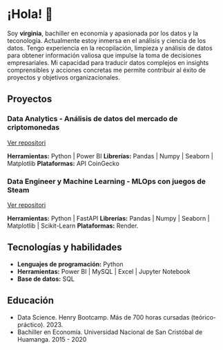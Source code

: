# ¡Hola! 👋
Soy **virginia**, bachiller en economía y apasionada por los datos y la teconología. Actualmente estoy inmersa en el análisis y ciencia de los datos.
Tengo experiencia en la recopilación, limpieza y análisis de datos para obtener información valiosa que impulse la toma de decisiones empresariales. Mi capacidad para traducir datos complejos en insights comprensibles y acciones concretas me permite contribuir al éxito de proyectos y objetivos organizacionales.

## Proyectos
### Data Analytics - Análisis de datos del mercado de criptomonedas
[Ver repositori](https://github.com/VirChaska/DA_Criptomonedas)
  
**Herramientas:** Python | Power BI
**Librerías:** Pandas | Numpy | Seaborn | Matplotlib
**Plataformas:** API CoinGecko


### Data Engineer y Machine Learning - MLOps con juegos de Steam
[Ver repositori](https://github.com/VirChaska/Proyecto_MLops)
  
**Herramientas:** Python | FastAPI
**Librerías:** Pandas | Numpy | Seaborn | Matplotlib | Scikit-Learn 
**Plataformas:** Render.

## Tecnologías y habilidades
- **Lenguajes de programación:** Python
- **Herramientas:**  Power BI | MySQL | Excel | Jupyter Notebook 
- **Base de datos:** SQL

## Educación
- Data Science. Henry Bootcamp. Más de 700 horas cursadas (teórico-práctico). 2023.
- Bachiller en Economía. Universidad Nacional de San Cristóbal de Huamanga. 2015 - 2020
